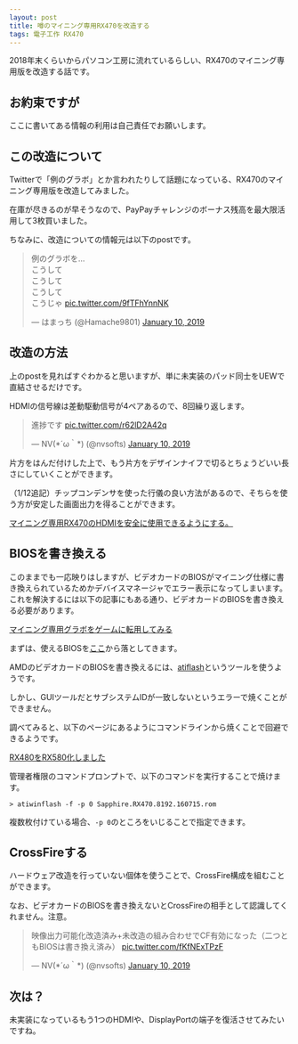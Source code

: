```yaml
---
layout: post
title: 噂のマイニング専用RX470を改造する
tags: 電子工作 RX470
---
```


2018年末くらいからパソコン工房に流れているらしい、RX470のマイニング専用版を改造する話です。

<!--more-->

## お約束ですが

ここに書いてある情報の利用は自己責任でお願いします。

## この改造について

Twitterで「例のグラボ」とか言われたりして話題になっている、RX470のマイニング専用版を改造してみました。

在庫が尽きるのが早そうなので、PayPayチャレンジのボーナス残高を最大限活用して3枚買いました。

ちなみに、改造についての情報元は以下のpostです。

<blockquote class="twitter-tweet" data-lang="en"><p lang="ja" dir="ltr">例のグラボを…<br>こうして<br>こうして<br>こうして<br>こうじゃ <a href="https://t.co/9fTFhYnnNK">pic.twitter.com/9fTFhYnnNK</a></p>&mdash; はまっち (@Hamache9801) <a href="https://twitter.com/Hamache9801/status/1083386644151955456?ref_src=twsrc%5Etfw">January 10, 2019</a></blockquote>

## 改造の方法

上のpostを見ればすぐわかると思いますが、単に未実装のパッド同士をUEWで直結させるだけです。

HDMIの信号線は差動駆動信号が4ペアあるので、8回繰り返します。

<blockquote class="twitter-tweet" data-lang="en"><p lang="ja" dir="ltr">進捗です <a href="https://t.co/r62lD2A42q">pic.twitter.com/r62lD2A42q</a></p>&mdash; NV(*´ω｀*) (@nvsofts) <a href="https://twitter.com/nvsofts/status/1083404422506409984?ref_src=twsrc%5Etfw">January 10, 2019</a></blockquote>

片方をはんだ付けした上で、もう片方をデザインナイフで切るとちょうどいい長さにしていくことができます。

（1/12追記）チップコンデンサを使った行儀の良い方法があるので、そちらを使う方が安定した画面出力を得ることができます。

[マイニング専用RX470のHDMIを安全に使用できるようにする。](https://media.dmm-make.com/item/4515/)

## BIOSを書き換える

このままでも一応映りはしますが、ビデオカードのBIOSがマイニング仕様に書き換えられているためかデバイスマネージャでエラー表示になってしまいます。
これを解決するには以下の記事にもある通り、ビデオカードのBIOSを書き換える必要があります。

[マイニング専用グラボをゲームに転用してみる](http://blog.livedoor.jp/miscmods/archives/14517695.html)

まずは、使えるBIOSを[ここ](https://www.techpowerup.com/vgabios/187669/sapphire-rx470-8192-160715)から落としてきます。

AMDのビデオカードのBIOSを書き換えるには、[atiflash](https://www.techpowerup.com/download/ati-atiflash/)というツールを使うようです。

しかし、GUIツールだとサブシステムIDが一致しないというエラーで焼くことができません。

調べてみると、以下のページにあるようにコマンドラインから焼くことで回避できるようです。

[RX480をRX580化しました](https://fukuokanoossann.net/archives/2571)

管理者権限のコマンドプロンプトで、以下のコマンドを実行することで焼けます。

```text
> atiwinflash -f -p 0 Sapphire.RX470.8192.160715.rom
```

複数枚付けている場合、`-p 0`のところをいじることで指定できます。

## CrossFireする

ハードウェア改造を行っていない個体を使うことで、CrossFire構成を組むことができます。

なお、ビデオカードのBIOSを書き換えないとCrossFireの相手として認識してくれません。注意。

<blockquote class="twitter-tweet" data-lang="en"><p lang="ja" dir="ltr">映像出力可能化改造済み+未改造の組み合わせでCF有効になった（二つともBIOSは書き換え済み） <a href="https://t.co/fKfNExTPzF">pic.twitter.com/fKfNExTPzF</a></p>&mdash; NV(*´ω｀*) (@nvsofts) <a href="https://twitter.com/nvsofts/status/1083420279110393857?ref_src=twsrc%5Etfw">January 10, 2019</a></blockquote>

## 次は？

未実装になっているもう1つのHDMIや、DisplayPortの端子を復活させてみたいですね。
